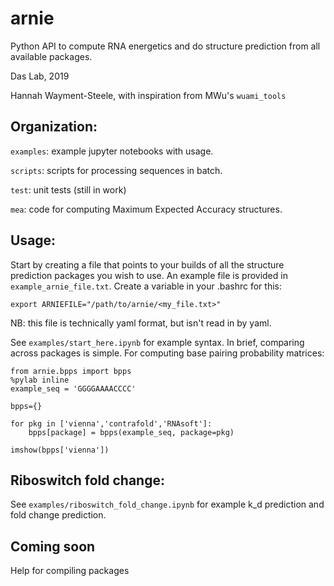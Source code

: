 # arnie
Python API to compute RNA energetics and do structure prediction from all available packages.

Das Lab, 2019

Hannah Wayment-Steele, with inspiration from MWu's `wuami_tools`

## Organization:

`examples`: example jupyter notebooks with usage.

`scripts`: scripts for processing sequences in batch.

`test`: unit tests (still in work)

`mea`: code for computing Maximum Expected Accuracy structures.

## Usage:

Start by creating a file that points to your builds of all the structure prediction packages you wish to use.  An example file is provided in `example_arnie_file.txt`.  Create a variable in your .bashrc for this:

```
export ARNIEFILE="/path/to/arnie/<my_file.txt>"
```
NB: this file is technically yaml format, but isn't read in by yaml.

See `examples/start_here.ipynb` for example syntax. In brief, comparing across packages is simple. For computing base pairing probability matrices:

```
from arnie.bpps import bpps
%pylab inline
example_seq = 'GGGGAAAACCCC'

bpps={}

for pkg in ['vienna','contrafold','RNAsoft']:
    bpps[package] = bpps(example_seq, package=pkg)
    
imshow(bpps['vienna'])
```

## Riboswitch fold change:

See `examples/riboswitch_fold_change.ipynb` for example k_d prediction and fold change prediction.

## Coming soon

Help for compiling packages
